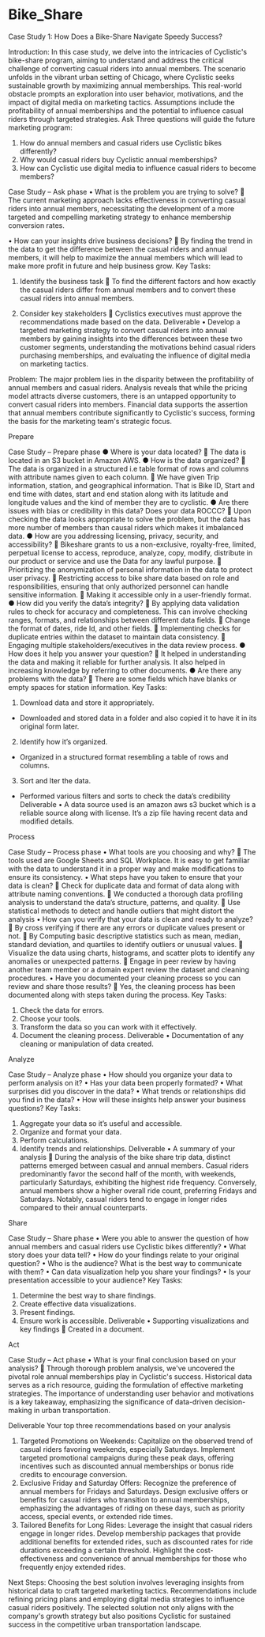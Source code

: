 # Bike_Share

Case Study 1: How Does a Bike-Share Navigate Speedy Success?

Introduction: 
In this case study, we delve into the intricacies of Cyclistic's bike-share program, aiming to understand and address the critical challenge of converting casual riders into annual members. The scenario unfolds in the vibrant urban setting of Chicago, where Cyclistic seeks sustainable growth by maximizing annual memberships. This real-world obstacle prompts an exploration into user behavior, motivations, and the impact of digital media on marketing tactics. Assumptions include the profitability of annual memberships and the potential to influence casual riders through targeted strategies.
Ask
Three questions will guide the future marketing program:
 1. How do annual members and casual riders use Cyclistic bikes differently? 
2. Why would casual riders buy Cyclistic annual memberships? 
3. How can Cyclistic use digital media to influence casual riders to become members?

Case Study – Ask phase
•	What is the problem you are trying to solve?
	The current marketing approach lacks effectiveness in converting casual riders into annual members, necessitating the development of a more targeted and compelling marketing strategy to enhance membership conversion rates.

•	How can your insights drive business decisions?
	By finding the trend in the data to get the difference between the casual riders and annual members, it will help to maximize the annual members which will lead to make more profit in future and help business grow.
Key Tasks:
1.	Identify the business task
	To find the different factors and how exactly the casual riders differ from annual members and to convert these casual riders into annual members.

2.	Consider key stakeholders
	Cyclistics executives must approve the recommendations made based on the data.
Deliverable
•	Develop a targeted marketing strategy to convert casual riders into annual members by gaining insights into the differences between these two customer segments, understanding the motivations behind casual riders purchasing memberships, and evaluating the influence of digital media on marketing tactics.

Problem: 
The major problem lies in the disparity between the profitability of annual members and casual riders. Analysis reveals that while the pricing model attracts diverse customers, there is an untapped opportunity to convert casual riders into members. Financial data supports the assertion that annual members contribute significantly to Cyclistic's success, forming the basis for the marketing team's strategic focus.

Prepare

Case Study – Prepare phase
●	Where is your data located?
	The data is located in an S3 bucket in Amazon AWS.
●	How is the data organized?
	The data is organized in a structured i.e table format of rows and columns with attribute names given to each column. 
	We have given Trip information, station, and geographical information. That is Bike ID, Start and end time with dates, start and end station along with its latitude and longitude values and the kind of member they are to cyclistic.
●	Are there issues with bias or credibility in this data? Does your data ROCCC?
	Upon checking the data looks appropriate to solve the problem, but the data has more number of members than causal riders which makes it imbalanced data.
●	How are you addressing licensing, privacy, security, and accessibility?
	Bikeshare grants to us a non-exclusive, royalty-free, limited, perpetual license to access, reproduce, analyze, copy, modify, distribute in our product or service and use the Data for any lawful purpose. 
	Prioritizing the anonymization of personal information in the data to protect user privacy.
	Restricting access to bike share data based on role and responsibilities, ensuring that only authorized personnel can handle sensitive information.
	Making it accessible only in a user-friendly format.
●	How did you verify the data’s integrity?
	By applying data validation rules to check for accuracy and completeness. This can involve checking ranges, formats, and relationships between different data fields.
	Change the format of dates, ride Id, and other fields.
	Implementing checks for duplicate entries within the dataset to maintain data consistency.
	Engaging multiple stakeholders/executives in the data review process.
●	How does it help you answer your question?
	It helped in understanding the data and making it reliable for further analysis. It also helped in increasing knowledge by referring to other documents.
●	Are there any problems with the data? 
               There are some fields which have blanks or empty spaces for station information.
Key Tasks:
1.	Download data and store it appropriately.
-	Downloaded and stored data in a folder and also copied it to have it in its original form later.
2.	Identify how it’s organized.
-	Organized in a structured format resembling a table of rows and columns.
3.	Sort and lter the data.
-	Performed various filters and sorts to check the data’s credibility
Deliverable
•	A data source used is an amazon aws s3 bucket which is a reliable source along with license. It’s a zip file having recent data and modified details.

Process

Case Study – Process phase
•	What tools are you choosing and why?
	The tools used are Google Sheets and SQL Workplace. It is easy to get familiar with the data to understand it in a proper way and make modifications to ensure its consistency. 
•	What steps have you taken to ensure that your data is clean?
	Check for duplicate data and format of data along with attribute naming conventions.
	We conducted a thorough data profiling analysis to understand the data’s structure, patterns, and quality.
	Use statistical methods to detect and handle outliers that might distort the analysis
•	How can you verify that your data is clean and ready to analyze?
	By cross verifying if there are any errors or duplicate values present or not. 
	By Computing basic descriptive statistics such as mean, median, standard deviation, and quartiles to identify outliers or unusual values.
	Visualize the data using charts, histograms, and scatter plots to identify any anomalies or unexpected patterns.
	Engage in peer review by having another team member or a domain expert review the dataset and cleaning procedures.
•	Have you documented your cleaning process so you can review and share those results?
	Yes, the cleaning process has been documented along with steps taken during the process.
Key Tasks:
1.	Check the data for errors.
2.	Choose your  tools.
3.	Transform the data so you can work with it effectively.
4.	Document the cleaning process.
Deliverable
•	Documentation of any cleaning or manipulation of data created.

Analyze

Case Study – Analyze phase
•	How should you organize your data to perform analysis on it?
•	Has your data been properly formated?
•	What surprises did you discover in the data?
•	What trends or relationships did you find in the data?
•	How will these insights help answer your business questions?
Key Tasks:
1.	Aggregate your data so it’s useful and accessible.
2.	Organize and format your data.
3.	Perform calculations.
4.	Identify trends and relationships.
Deliverable
•	A summary of your analysis
	During the analysis of the bike share trip data, distinct patterns emerged between casual and annual members. Casual riders predominantly favor the second half of the month, with weekends, particularly Saturdays, exhibiting the highest ride frequency. Conversely, annual members show a higher overall ride count, preferring Fridays and Saturdays. Notably, casual riders tend to engage in longer rides compared to their annual counterparts.

Share

Case Study – Share phase
•	Were you able to answer the question of how annual members and casual riders use Cyclistic bikes differently?
•	What story does your data tell?
•	How do your findings relate to your original question?
•	Who is the audience? What is the best way to communicate with them?
•	Can data visualization help you share your findings?
•	Is your presentation accessible to your audience?
Key Tasks:
1.	Determine the best way to share findings.
2.	Create effective data visualizations.
3.	Present findings.
4.	Ensure work is accessible.
Deliverable
•	Supporting visualizations and key findings
	Created in a document.

Act

Case Study – Act phase
•	What is your final conclusion based on your analysis?
	Through thorough problem analysis, we've uncovered the pivotal role annual memberships play in Cyclistic's success. Historical data serves as a rich resource, guiding the formulation of effective marketing strategies. The importance of understanding user behavior and motivations is a key takeaway, emphasizing the significance of data-driven decision-making in urban transportation.

Deliverable
Your top three recommendations based on your analysis
1. Targeted Promotions on Weekends:
Capitalize on the observed trend of casual riders favoring weekends, especially Saturdays. Implement targeted promotional campaigns during these peak days, offering incentives such as discounted annual memberships or bonus ride credits to encourage conversion.
2. Exclusive Friday and Saturday Offers:
Recognize the preference of annual members for Fridays and Saturdays. Design exclusive offers or benefits for casual riders who transition to annual memberships, emphasizing the advantages of riding on these days, such as priority access, special events, or extended ride times.
3. Tailored Benefits for Long Rides:
Leverage the insight that casual riders engage in longer rides. Develop membership packages that provide additional benefits for extended rides, such as discounted rates for ride durations exceeding a certain threshold. Highlight the cost-effectiveness and convenience of annual memberships for those who frequently enjoy extended rides.

Next Steps:
Choosing the best solution involves leveraging insights from historical data to craft targeted marketing tactics. Recommendations include refining pricing plans and employing digital media strategies to influence casual riders positively. The selected solution not only aligns with the company's growth strategy but also positions Cyclistic for sustained success in the competitive urban transportation landscape.


 
